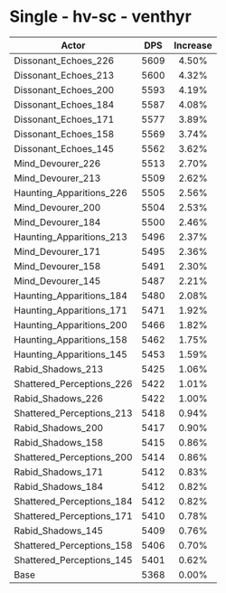 # Single - hv-sc - venthyr
| Actor | DPS | Increase |
|---|:---:|:---:|
|Dissonant_Echoes_226|5609|4.50%|
|Dissonant_Echoes_213|5600|4.32%|
|Dissonant_Echoes_200|5593|4.19%|
|Dissonant_Echoes_184|5587|4.08%|
|Dissonant_Echoes_171|5577|3.89%|
|Dissonant_Echoes_158|5569|3.74%|
|Dissonant_Echoes_145|5562|3.62%|
|Mind_Devourer_226|5513|2.70%|
|Mind_Devourer_213|5509|2.62%|
|Haunting_Apparitions_226|5505|2.56%|
|Mind_Devourer_200|5504|2.53%|
|Mind_Devourer_184|5500|2.46%|
|Haunting_Apparitions_213|5496|2.37%|
|Mind_Devourer_171|5495|2.36%|
|Mind_Devourer_158|5491|2.30%|
|Mind_Devourer_145|5487|2.21%|
|Haunting_Apparitions_184|5480|2.08%|
|Haunting_Apparitions_171|5471|1.92%|
|Haunting_Apparitions_200|5466|1.82%|
|Haunting_Apparitions_158|5462|1.75%|
|Haunting_Apparitions_145|5453|1.59%|
|Rabid_Shadows_213|5425|1.06%|
|Shattered_Perceptions_226|5422|1.01%|
|Rabid_Shadows_226|5422|1.00%|
|Shattered_Perceptions_213|5418|0.94%|
|Rabid_Shadows_200|5417|0.90%|
|Rabid_Shadows_158|5415|0.86%|
|Shattered_Perceptions_200|5414|0.86%|
|Rabid_Shadows_171|5412|0.83%|
|Rabid_Shadows_184|5412|0.82%|
|Shattered_Perceptions_184|5412|0.82%|
|Shattered_Perceptions_171|5410|0.78%|
|Rabid_Shadows_145|5409|0.76%|
|Shattered_Perceptions_158|5406|0.70%|
|Shattered_Perceptions_145|5401|0.62%|
|Base|5368|0.00%|
